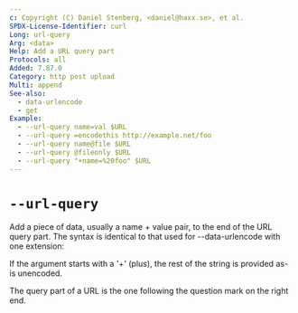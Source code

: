 ```yaml
---
c: Copyright (C) Daniel Stenberg, <daniel@haxx.se>, et al.
SPDX-License-Identifier: curl
Long: url-query
Arg: <data>
Help: Add a URL query part
Protocols: all
Added: 7.87.0
Category: http post upload
Multi: append
See-also:
  - data-urlencode
  - get
Example:
  - --url-query name=val $URL
  - --url-query =encodethis http://example.net/foo
  - --url-query name@file $URL
  - --url-query @fileonly $URL
  - --url-query "+name=%20foo" $URL
---
```


# `--url-query`

Add a piece of data, usually a name + value pair, to the end of the URL query
part. The syntax is identical to that used for --data-urlencode with one
extension:

If the argument starts with a '+' (plus), the rest of the string is provided
as-is unencoded.

The query part of a URL is the one following the question mark on the right
end.
